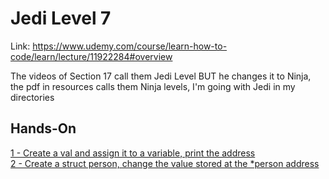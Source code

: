 # Jedi Level 7

Link: https://www.udemy.com/course/learn-how-to-code/learn/lecture/11922284#overview

The videos of Section 17 call them Jedi Level BUT he changes it to Ninja, the pdf in resources calls them Ninja levels, I'm going with Jedi in my directories

## Hands-On
[1 - Create a val and assign it to a variable, print the address](https://github.com/ryanclove/LearningGoProgramming/blob/master/Exercises/Jedi%20Level%2007/Hands-On%201/main.go)  
[2 - Create a struct person, change the value stored at the *person address](https://github.com/ryanclove/LearningGoProgramming/blob/master/Exercises/Jedi%20Level%2007/Hands-On%202/main.go)  
